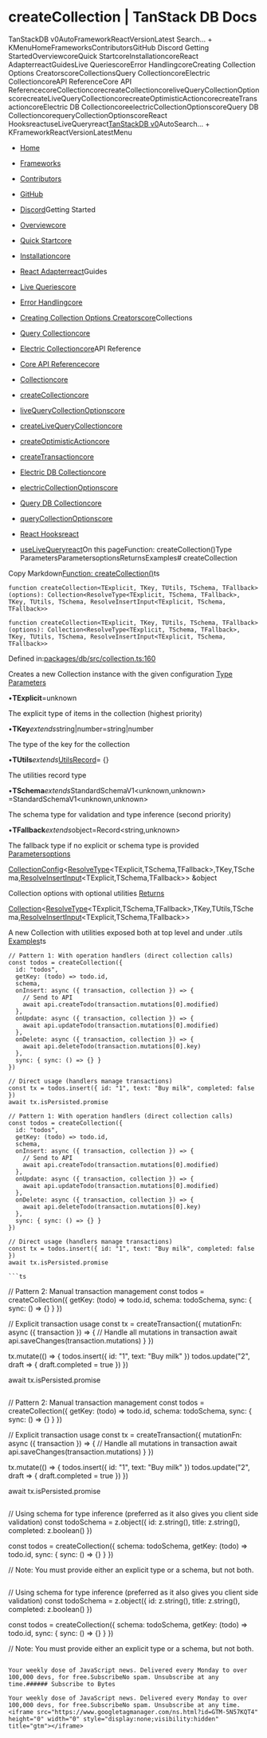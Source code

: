 # createCollection | TanStack DB Docs

TanStackDB v0AutoFrameworkReactVersionLatest Search... + KMenuHomeFrameworksContributorsGitHub Discord Getting StartedOverviewcoreQuick StartcoreInstallationcoreReact AdapterreactGuidesLive QueriescoreError HandlingcoreCreating Collection Options CreatorscoreCollectionsQuery CollectioncoreElectric CollectioncoreAPI ReferenceCore API ReferencecoreCollectioncorecreateCollectioncoreliveQueryCollectionOptionscorecreateLiveQueryCollectioncorecreateOptimisticActioncorecreateTransactioncoreElectric DB CollectioncoreelectricCollectionOptionscoreQuery DB CollectioncorequeryCollectionOptionscoreReact HooksreactuseLiveQueryreact[TanStack](/)[DB v0](/db)AutoSearch... + KFrameworkReactVersionLatestMenu

- [Home](/db/latest)
- [Frameworks](/db/latest/docs/framework)
- [Contributors](/db/latest/docs/contributors)
- [GitHub](https://github.com/tanstack/db)
- [Discord](https://tlinz.com/discord)Getting Started

- [Overviewcore](/db/latest/docs/overview)
- [Quick Startcore](/db/latest/docs/quick-start)
- [Installationcore](/db/latest/docs/installation)
- [React Adapterreact](/db/latest/docs/framework/react/adapter)Guides

- [Live Queriescore](/db/latest/docs/guides/live-queries)
- [Error Handlingcore](/db/latest/docs/guides/error-handling)
- [Creating Collection Options Creatorscore](/db/latest/docs/guides/collection-options-creator)Collections

- [Query Collectioncore](/db/latest/docs/collections/query-collection)
- [Electric Collectioncore](/db/latest/docs/collections/electric-collection)API Reference

- [Core API Referencecore](/db/latest/docs/reference/index)
- [Collectioncore](/db/latest/docs/reference/interfaces/collection)
- [createCollectioncore](/db/latest/docs/reference/functions/createcollection)
- [liveQueryCollectionOptionscore](/db/latest/docs/reference/functions/livequerycollectionoptions)
- [createLiveQueryCollectioncore](/db/latest/docs/reference/functions/createlivequerycollection)
- [createOptimisticActioncore](/db/latest/docs/reference/functions/createoptimisticaction)
- [createTransactioncore](/db/latest/docs/reference/functions/createtransaction)
- [Electric DB Collectioncore](/db/latest/docs/reference/electric-db-collection/index)
- [electricCollectionOptionscore](/db/latest/docs/reference/electric-db-collection/functions/electriccollectionoptions)
- [Query DB Collectioncore](/db/latest/docs/reference/query-db-collection/index)
- [queryCollectionOptionscore](/db/latest/docs/reference/query-db-collection/functions/querycollectionoptions)
- [React Hooksreact](/db/latest/docs/framework/react/reference/index)
- [useLiveQueryreact](/db/latest/docs/framework/react/reference/functions/uselivequery)On this pageFunction: createCollection()Type ParametersParametersoptionsReturnsExamples# createCollection

Copy Markdown[Function: createCollection()](#function-createcollection)ts

```
function createCollection<TExplicit, TKey, TUtils, TSchema, TFallback>(options): Collection<ResolveType<TExplicit, TSchema, TFallback>, TKey, TUtils, TSchema, ResolveInsertInput<TExplicit, TSchema, TFallback>>

```

```
function createCollection<TExplicit, TKey, TUtils, TSchema, TFallback>(options): Collection<ResolveType<TExplicit, TSchema, TFallback>, TKey, TUtils, TSchema, ResolveInsertInput<TExplicit, TSchema, TFallback>>

```

Defined in:[packages/db/src/collection.ts:160](https://github.com/TanStack/db/blob/main/packages/db/src/collection.ts#L160)

Creates a new Collection instance with the given configuration
[Type Parameters](#type-parameters)

•**TExplicit**=unknown

The explicit type of items in the collection (highest priority)

•**TKey***extends*string|number=string|number

The type of the key for the collection

•**TUtils***extends*[UtilsRecord](/db/latest/docs/reference/type-aliases/utilsrecord)= {}

The utilities record type

•**TSchema***extends*StandardSchemaV1<unknown,unknown> =StandardSchemaV1<unknown,unknown>

The schema type for validation and type inference (second priority)

•**TFallback***extends*object=Record<string,unknown>

The fallback type if no explicit or schema type is provided
[Parameters](#parameters)[options](#options)

[CollectionConfig](/db/latest/docs/reference/interfaces/collectionconfig)<[ResolveType](/db/latest/docs/reference/type-aliases/resolvetype)<TExplicit,TSchema,TFallback>,TKey,TSchema,[ResolveInsertInput](/db/latest/docs/reference/type-aliases/resolveinsertinput)<TExplicit,TSchema,TFallback>> &object

Collection options with optional utilities
[Returns](#returns)

[Collection](/db/latest/docs/reference/interfaces/collection)<[ResolveType](/db/latest/docs/reference/type-aliases/resolvetype)<TExplicit,TSchema,TFallback>,TKey,TUtils,TSchema,[ResolveInsertInput](/db/latest/docs/reference/type-aliases/resolveinsertinput)<TExplicit,TSchema,TFallback>>

A new Collection with utilities exposed both at top level and under .utils
[Examples](#examples)ts

```
// Pattern 1: With operation handlers (direct collection calls)
const todos = createCollection({
  id: "todos",
  getKey: (todo) => todo.id,
  schema,
  onInsert: async ({ transaction, collection }) => {
    // Send to API
    await api.createTodo(transaction.mutations[0].modified)
  },
  onUpdate: async ({ transaction, collection }) => {
    await api.updateTodo(transaction.mutations[0].modified)
  },
  onDelete: async ({ transaction, collection }) => {
    await api.deleteTodo(transaction.mutations[0].key)
  },
  sync: { sync: () => {} }
})

// Direct usage (handlers manage transactions)
const tx = todos.insert({ id: "1", text: "Buy milk", completed: false })
await tx.isPersisted.promise

```

```
// Pattern 1: With operation handlers (direct collection calls)
const todos = createCollection({
  id: "todos",
  getKey: (todo) => todo.id,
  schema,
  onInsert: async ({ transaction, collection }) => {
    // Send to API
    await api.createTodo(transaction.mutations[0].modified)
  },
  onUpdate: async ({ transaction, collection }) => {
    await api.updateTodo(transaction.mutations[0].modified)
  },
  onDelete: async ({ transaction, collection }) => {
    await api.deleteTodo(transaction.mutations[0].key)
  },
  sync: { sync: () => {} }
})

// Direct usage (handlers manage transactions)
const tx = todos.insert({ id: "1", text: "Buy milk", completed: false })
await tx.isPersisted.promise

```ts

```
// Pattern 2: Manual transaction management
const todos = createCollection({
  getKey: (todo) => todo.id,
  schema: todoSchema,
  sync: { sync: () => {} }
})

// Explicit transaction usage
const tx = createTransaction({
  mutationFn: async ({ transaction }) => {
    // Handle all mutations in transaction
    await api.saveChanges(transaction.mutations)
  }
})

tx.mutate(() => {
  todos.insert({ id: "1", text: "Buy milk" })
  todos.update("2", draft => { draft.completed = true })
})

await tx.isPersisted.promise

```

```
// Pattern 2: Manual transaction management
const todos = createCollection({
  getKey: (todo) => todo.id,
  schema: todoSchema,
  sync: { sync: () => {} }
})

// Explicit transaction usage
const tx = createTransaction({
  mutationFn: async ({ transaction }) => {
    // Handle all mutations in transaction
    await api.saveChanges(transaction.mutations)
  }
})

tx.mutate(() => {
  todos.insert({ id: "1", text: "Buy milk" })
  todos.update("2", draft => { draft.completed = true })
})

await tx.isPersisted.promise

```ts

```
// Using schema for type inference (preferred as it also gives you client side validation)
const todoSchema = z.object({
  id: z.string(),
  title: z.string(),
  completed: z.boolean()
})

const todos = createCollection({
  schema: todoSchema,
  getKey: (todo) => todo.id,
  sync: { sync: () => {} }
})

// Note: You must provide either an explicit type or a schema, but not both.

```

```
// Using schema for type inference (preferred as it also gives you client side validation)
const todoSchema = z.object({
  id: z.string(),
  title: z.string(),
  completed: z.boolean()
})

const todos = createCollection({
  schema: todoSchema,
  getKey: (todo) => todo.id,
  sync: { sync: () => {} }
})

// Note: You must provide either an explicit type or a schema, but not both.

```[Edit on GitHub](https://github.com/tanstack/db/edit/main/docs/reference/functions/createcollection.md)[Collection](/db/latest/docs/reference/interfaces/collection)[liveQueryCollectionOptions](/db/latest/docs/reference/functions/livequerycollectionoptions)Our Partners###### Subscribe to Bytes

Your weekly dose of JavaScript news. Delivered every Monday to over 100,000 devs, for free.SubscribeNo spam. Unsubscribe at any time.###### Subscribe to Bytes

Your weekly dose of JavaScript news. Delivered every Monday to over 100,000 devs, for free.SubscribeNo spam. Unsubscribe at any time.<iframe src="https://www.googletagmanager.com/ns.html?id=GTM-5N57KQT4" height="0" width="0" style="display:none;visibility:hidden" title="gtm"></iframe>